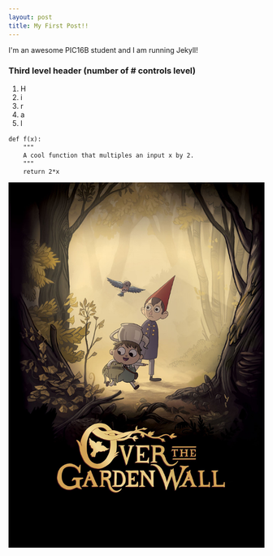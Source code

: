 ```yaml
---
layout: post
title: My First Post!! 
---
```


I'm an awesome PIC16B student and I am running Jekyll! 

### Third level header (number of # controls level)

1. H
2. i
3. r
4. a
5. l

```
def f(x):
    """
    A cool function that multiples an input x by 2. 
    """
    return 2*x
```
![Image](https://github.com/hiralkotecha/HiralKotecha.github.io/blob/master/MV5BYjQwZDhhNzctNTZjYy00NjYzLWE3ZjctNGQwZWY2Zjg5NTgwL2ltYWdlL2ltYWdlXkEyXkFqcGdeQXVyNTAyODkwOQ%40%40._V1_.jpg)

